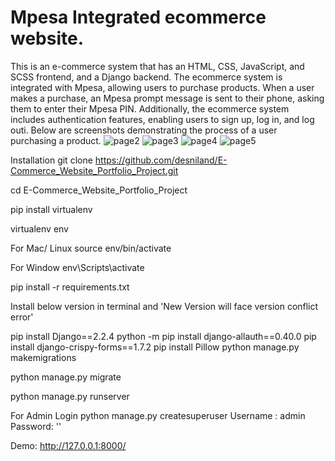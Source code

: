 # Mpesa Integrated ecommerce website.
This is an e-commerce system that has an HTML, CSS, JavaScript, and SCSS frontend, and a Django backend. The ecommerce system is integrated with Mpesa, allowing users to purchase products. When a user makes a purchase, an Mpesa prompt message is sent to their phone, asking them to enter their Mpesa PIN. Additionally, the ecommerce system includes authentication features, enabling users to sign up, log in, and log outi. Below are screenshots demonstrating the process of a user purchasing a product.
![page2](https://github.com/Kimani-dev931/Django-Ecommerce/assets/77829096/6512cbf1-a96b-4a52-92c5-b79ec17135fe)
![page3](https://github.com/Kimani-dev931/Django-Ecommerce/assets/77829096/de964dae-edc1-4bd8-aab3-bdf7e144e569)
![page4](https://github.com/Kimani-dev931/Django-Ecommerce/assets/77829096/1fb0c5c0-2ed0-4c17-97cd-484ce37c3338)
![page5](https://github.com/Kimani-dev931/Django-Ecommerce/assets/77829096/b774d6dd-d39f-4258-8a5d-414fe1746ef5)

Installation
git clone https://github.com/desniland/E-Commerce_Website_Portfolio_Project.git

cd E-Commerce_Website_Portfolio_Project

pip install virtualenv

virtualenv env

For Mac/ Linux
source env/bin/activate

For Window
env\Scripts\activate

pip install -r requirements.txt

Install below version in terminal and 'New Version will face version conflict error'

pip install Django==2.2.4
python -m pip install django-allauth==0.40.0
pip install django-crispy-forms==1.7.2
pip install Pillow
python manage.py makemigrations

python manage.py migrate

python manage.py runserver

For Admin Login
python manage.py createsuperuser
Username : admin
Password: ''

Demo: http://127.0.0.1:8000/
